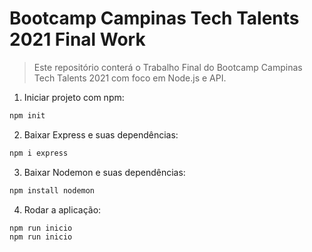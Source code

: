 # Bootcamp Campinas Tech Talents 2021 Final Work

> Este repositório conterá o Trabalho Final do Bootcamp Campinas Tech Talents 2021 com foco em Node.js e API.

1. Iniciar projeto com npm:
```js 
npm init 
```
2. Baixar Express e suas dependências:
```js 
npm i express
```
3. Baixar Nodemon e suas dependências:
```js 
npm install nodemon
```
4. Rodar a aplicação:
```js 
npm run inicio
npm run inicio
```
